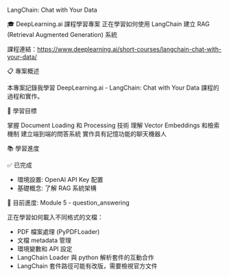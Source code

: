 LangChain: Chat with Your Data

🎓 DeepLearning.ai 課程學習專案
正在學習如何使用 LangChain 建立 RAG (Retrieval Augmented Generation) 系統

課程連結：https://www.deeplearning.ai/short-courses/langchain-chat-with-your-data/

📋 專案概述

本專案記錄我學習 DeepLearning.ai - LangChain: Chat with Your Data 課程的過程和實作。

🎯 學習目標

掌握 Document Loading 和 Processing 技術
理解 Vector Embeddings 和檢索機制
建立端到端的問答系統
實作具有記憶功能的聊天機器人

📚 學習進度

✅ 已完成
* 環境設置: OpenAI API Key 配置
* 基礎概念: 了解 RAG 系統架構

🔄 目前進度: Module 5 - question_answering

正在學習如何載入不同格式的文檔：
* PDF 檔案處理 (PyPDFLoader)
* 文檔 metadata 管理
* 環境變數和 API 設定
* LangChain Loader 與 python 解析套件的互動合作
* LangChain 套件路徑可能有改版，需要檢視官方文件
